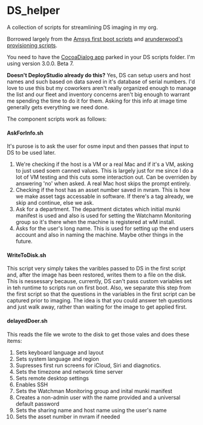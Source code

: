 # DS_helper
A collection of scripts for streamlining DS imaging in my org.

Borrowed largely from the [Amsys first boot scripts](https://github.com/amsysuk/public_scripts/blob/master/first_boot/10.12_first_boot.sh) and [arunderwood's provisioning scripts](https://github.com/arunderwood/OSX-Provisioning).

You need to have the [CocoaDialog app](http://mstratman.github.io/cocoadialog/) parked in your DS scripts folder. I'm using version 3.0.0. Beta 7.

**Doesn't DeployStudio already do this?**
Yes, DS can setup users and host names and such based on data saved in it's database of serial numbers. I'd love to use this but my coworkers aren't really organized enough to manage the list and our fleet and inventory concerns aren't big enough to warrant me spending the time to do it for them. Asking for this info at image time generally gets everything we need done.

The component scripts work as follows:
#### AskForInfo.sh
It's purose is to ask the user for osme input and then passes that input to DS to be used later.

1. We're checking if the host is a VM or a real Mac and if it's a VM, asking to just used soem canned values. This is largely just for me since I do a lot of VM testing and this cuts some interaction out. Can be overriden by answering 'no' when asked. A real Mac host skips the prompt entirely. 
2. Checking if the host has an asset number saved in nvram. This is how we make asset tags accessable in software. If there's a tag already, we skip and continue, else we ask.
3. Ask for a department. The department dictates which initial munki manifest is used and also is used for setting the Watchamn Monitoring group so it's there when the machine is registered at wM install.
4. Asks for the user's long name. This is used for setting up the end users account and also in naming the machine. Maybe other things in the future.

#### WriteToDisk.sh
This script very simply takes the varibles passed to DS in the first script and, after the image has been restored, writes them to a file on the disk. This is nessessary because, currently, DS can't pass custom variables set in teh runtime to scripts run on first boot. Also, we separate this step from the first script so that the questions in the variables in the first script can be captured prior to imaging. The idea is that you could answer teh questions and just walk away, rather than waiting for the image to get applied first. 

#### delayedDoer.sh
This reads the file we wrote to the disk to get those vales and does these items:

1. Sets keyboard language and layout
2. Sets system language and region 
3. Supresses first run screens for iCloud, Siri and diagnotics.
4. Sets the timezone and network time server
5. Sets remote desktop settings
6. Enables SSH
7. Sets the Watchman Monitoring group and inital munki manifest
8. Creates a non-admin user with the name provided and a universal default password
9. Sets the sharing name and host name using the user's name
10. Sets the asset number in nvram if needed
